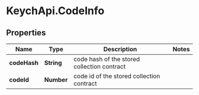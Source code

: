 # KeychApi.CodeInfo

## Properties

Name | Type | Description | Notes
------------ | ------------- | ------------- | -------------
**codeHash** | **String** | code hash of the stored collection contract | 
**codeId** | **Number** | code id of the stored collection contract | 


